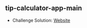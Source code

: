 ## tip-calculator-app-main

- Challenge Solution: [Website](https://alejandrojust.github.io/tip-calculator-app-main/)

